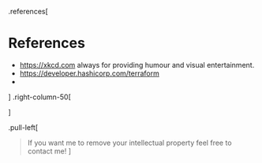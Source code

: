 .references[

# References

* <https://xkcd.com> always for providing humour and visual entertainment.
* <https://developer.hashicorp.com/terraform>
*

]
.right-column-50[

]

.pull-left[

>If you want me to remove your intellectual property feel free to contact me!
]
